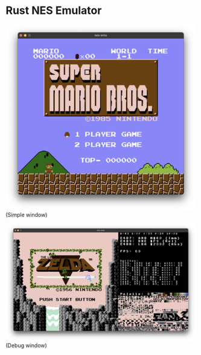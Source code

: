 # Rust NES Emulator

![](images/smb-simple.png)
(Simple window)

![Debug view](images/zelda-debug.png)
(Debug window)
